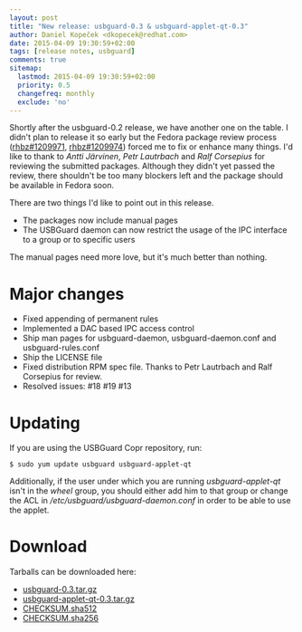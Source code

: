 ```yaml
---
layout: post
title: "New release: usbguard-0.3 & usbguard-applet-qt-0.3"
author: Daniel Kopeček <dkopecek@redhat.com>
date: 2015-04-09 19:30:59+02:00
tags: [release notes, usbguard]
comments: true
sitemap:
  lastmod: 2015-04-09 19:30:59+02:00
  priority: 0.5
  changefreq: monthly
  exclude: 'no'
---
```


Shortly after the usbguard-0.2 release, we have another one on the table. I didn't plan to release it so early but the Fedora package review process ([rhbz#1209971](https://bugzilla.redhat.com/show_bug.cgi?id=1209971), [rhbz#1209974](https://bugzilla.redhat.com/show_bug.cgi?id=1209974)) forced me to fix or enhance many things. I'd like to thank to *Antti Järvinen*, *Petr Lautrbach* and *Ralf Corsepius* for reviewing the submitted packages. Although they didn't yet passed the review, there shouldn't be too many blockers left and the package should be available in Fedora soon.

There are two things I'd like to point out in this release.

 * The packages now include manual pages
 * The USBGuard daemon can now restrict the usage of the IPC interface to a group or to specific users

The manual pages need more love, but it's much better than nothing.

# Major changes

 * Fixed appending of permanent rules
 * Implemented a DAC based IPC access control
 * Ship man pages for usbguard-daemon, usbguard-daemon.conf and usbguard-rules.conf
 * Ship the LICENSE file
 * Fixed distribution RPM spec file. Thanks to Petr Lautrbach and Ralf Corsepius for review.
 * Resolved issues: #18 #19 #13 

# Updating

If you are using the USBGuard Copr repository, run:

    $ sudo yum update usbguard usbguard-applet-qt

Additionally, if the user under which you are running _usbguard-applet-qt_ isn't in the _wheel_ group, you should either add him to that group or change the ACL in _/etc/usbguard/usbguard-daemon.conf_ in order to be able to use the applet.

# Download

Tarballs can be downloaded here:

 * [usbguard-0.3.tar.gz](https://dkopecek.github.io/usbguard/dist/usbguard-0.3.tar.gz)
 * [usbguard-applet-qt-0.3.tar.gz](https://dkopecek.github.io/usbguard/dist/usbguard-applet-qt-0.3.tar.gz)
 * [CHECKSUM.sha512](https://dkopecek.github.io/usbguard/dist/CHECKSUM.sha512)
 * [CHECKSUM.sha256](https://dkopecek.github.io/usbguard/dist/CHECKSUM.sha256)
